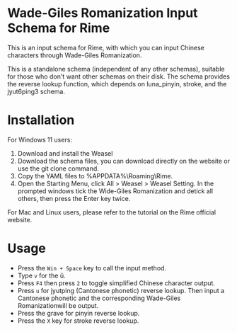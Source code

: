 # Wade-Giles Romanization Input Schema for Rime

This is an input schema for Rime, with which you can input Chinese characters through Wade-Giles Romanization.

This is a standalone schema (independent of any other schemas), suitable for those who don't want other schemas on their disk. 
The schema provides the reverse lookup function, which depends on luna_pinyin, stroke, and the jyut6ping3 schema.

# Installation

For Windows 11 users:
1. Download and install the Weasel
1. Download the schema files, you can download directly on the website or use the git clone command.
1. Copy the YAML files to %APPDATA%\Roaming\Rime.
1. Open the Starting Menu, click All > Weasel > Weasel Setting.
In the prompted windows tick the Wide-Giles Romanization and detick all others, then press the Enter key twice.

For Mac and Linux users, please refer to the tutorial on the Rime official website.

# Usage
- Press the `Win + Space` key to call the input method.
- Type `v` for the ü.
- Press `F4` then press `2` to toggle simplified Chinese character output.
- Press `u` for jyutping (Cantonese phonetic) reverse lookup. Then input a Cantonese phonetic and the corresponding Wade-Giles Romanizationwill be output.
- Press the grave for pinyin reverse lookup.
- Press the `X` key for stroke reverse lookup.
